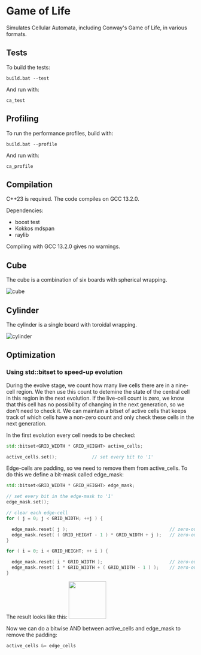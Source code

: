 # Game of Life

Simulates Cellular Automata, including Conway's Game of Life, in various formats.

## Tests

To build the tests:

```
build.bat --test
```
And run with:

```
ca_test
```

## Profiling 

To run the performance profiles, build with:

```
build.bat --profile
```
And run with:

```
ca_profile
```
## Compilation

C++23 is required. The code compiles on GCC 13.2.0.

Dependencies:
- boost test
- Kokkos mdspan
- raylib

Compiling with GCC 13.2.0 gives no warnings.

## Cube

The cube is a combination of six boards with spherical wrapping.

![cube](https://github.com/user-attachments/assets/c293ca2a-4e59-4f4e-9dd7-263688621c55)

## Cylinder

The cylinder is a single board with toroidal wrapping. 

![cylinder](https://github.com/user-attachments/assets/21d1126a-954d-4e6c-9db8-fa24b7224afd)

## Optimization

### Using std::bitset to speed-up evolution

During the evolve stage, we count how many live cells there are in a nine-cell region. We then use this count to detemine the state of the central cell in this region in the next evolution. 
If the live-cell count is zero, we know that this cell has no possiblilty of changing in the next generation, so we don't need to check it. We can maintain a bitset of active cells
that keeps track of which cells have a non-zero count and only check these cells in the next generation. 

In the first evolution every cell needs to be checked:

```cpp
std::bitset<GRID_WIDTH * GRID_HEIGHT> active_cells;

active_cells.set();             // set every bit to '1'
```
Edge-cells are padding, so we need to remove them from active_cells. To do this we define a bit-mask called edge_mask:

```cpp
std::bitset<GRID_WIDTH * GRID_HEIGHT> edge_mask;

// set every bit in the edge-mask to '1'
edge_mask.set();

// clear each edge-cell
for ( j = 0; j < GRID_WIDTH; ++j ) {

  edge_mask.reset( j );                                      // zero-out the top row
  edge_mask.reset( ( GRID_HEIGHT - 1 ) * GRID_WIDTH + j );   // zero-out bottom row
}

for ( i = 0; i < GRID_HEIGHT; ++ i ) {

  edge_mask.reset( i * GRID_WIDTH );                         // zero-out left column
  edge_mask.reset( i * GRID_WIDTH + ( GRID_WIDTH - 1 ) );    // zero-out right column
}
```
The result looks like this:
<img src="https://github.com/user-attachments/assets/58240447-7843-4112-9f84-f1edda1103a4" width="100">

Now we can do a bitwise AND between active_cells and edge_mask to remove the padding:

```cpp
active_cells &= edge_cells
```
